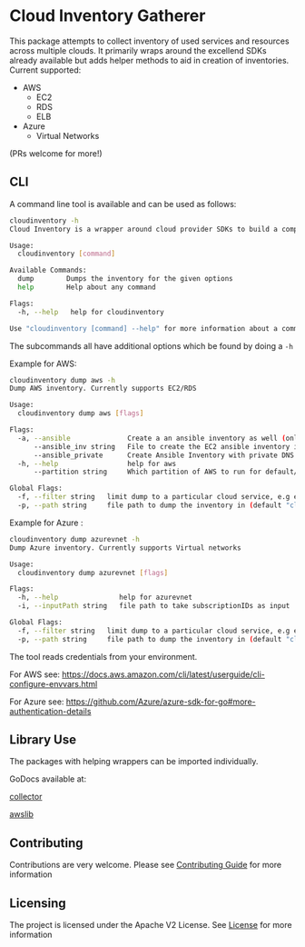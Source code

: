 # Cloud Inventory Gatherer

This package attempts to collect inventory of used services and resources across multiple clouds. It primarily wraps around the excellend SDKs already available but adds helper methods to aid in creation of inventories.
Current supported:

- AWS
  - EC2
  - RDS
  - ELB
- Azure
  - Virtual Networks

(PRs welcome for more!)

## CLI

A command line tool is available and can be used as follows:

```bash
cloudinventory -h
Cloud Inventory is a wrapper around cloud provider SDKs to build a complete inventory for multiple services

Usage:
  cloudinventory [command]

Available Commands:
  dump        Dumps the inventory for the given options
  help        Help about any command

Flags:
  -h, --help   help for cloudinventory

Use "cloudinventory [command] --help" for more information about a command.
```

The subcommands all have additional options which be found by doing a `-h`

Example for AWS:

```bash
cloudinventory dump aws -h
Dump AWS inventory. Currently supports EC2/RDS

Usage:
  cloudinventory dump aws [flags]

Flags:
  -a, --ansible              Create a an ansible inventory as well (only for EC2)
      --ansible_inv string   File to create the EC2 ansible inventory in (default "ansible.inv")
      --ansible_private      Create Ansible Inventory with private DNS instead of public
  -h, --help                 help for aws
      --partition string     Which partition of AWS to run for default/china (default "default")

Global Flags:
  -f, --filter string   limit dump to a particular cloud service, e.g ec2/rds
  -p, --path string     file path to dump the inventory in (default "cloudinventory.json")
```

Example for Azure :

```bash
cloudinventory dump azurevnet -h
Dump Azure inventory. Currently supports Virtual networks

Usage:
  cloudinventory dump azurevnet [flags]

Flags:
  -h, --help               help for azurevnet
  -i, --inputPath string   file path to take subscriptionIDs as input

Global Flags:
  -f, --filter string   limit dump to a particular cloud service, e.g ec2/rds/route53/loadbalancer in aws and virtual networks in azure
  -p, --path string     file path to dump the inventory in (default "cloudinventory.json")
```

The tool reads credentials from your environment.

For AWS see: <https://docs.aws.amazon.com/cli/latest/userguide/cli-configure-envvars.html>

For Azure see: <https://github.com/Azure/azure-sdk-for-go#more-authentication-details>

## Library Use

The packages with helping wrappers can be imported individually.

GoDocs available at:

[collector](https://godoc.org/github.com/adobe/cloudinventory/collector)

[awslib](https://godoc.org/github.com/adobe/cloudinventory/awslib)

## Contributing

Contributions are very welcome. Please see [Contributing Guide](CONTRIBUTING.md) for more information

## Licensing

The project is licensed under the Apache V2 License. See [License](LICENSE) for more information
